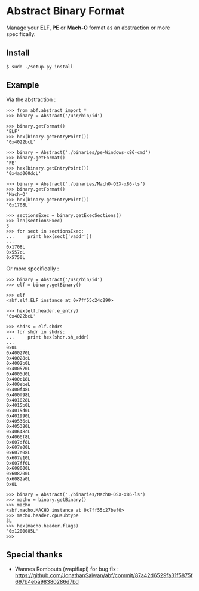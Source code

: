 Abstract Binary Format 
=======================

Manage your **ELF**, **PE** or **Mach-O** format as an abstraction or more specifically.

Install
-------

    $ sudo ./setup.py install

Example
-------

Via the abstraction :

    >>> from abf.abstract import *                                                                                                                                            
    >>> binary = Abstract('/usr/bin/id')                                                                                                                                      

    >>> binary.getFormat()
    'ELF'
    >>> hex(binary.getEntryPoint())
    '0x4022bcL'

    >>> binary = Abstract('./binaries/pe-Windows-x86-cmd')                                                                                                                    
    >>> binary.getFormat()
    'PE'
    >>> hex(binary.getEntryPoint())
    '0x4ad060dcL'

    >>> binary = Abstract('./binaries/MachO-OSX-x86-ls')                                                                                                                      
    >>> binary.getFormat()
    'Mach-O'
    >>> hex(binary.getEntryPoint())
    '0x1708L'

    >>> sectionsExec = binary.getExecSections()
    >>> len(sectionsExec)
    3
    >>> for sect in sectionsExec:                                                                                                                                             
    ...     print hex(sect['vaddr'])                                                                                                                                          
    ... 
    0x1708L
    0x557cL
    0x5750L

Or more specifically :

    >>> binary = Abstract('/usr/bin/id')                                                                                                                                      
    >>> elf = binary.getBinary()

    >>> elf
    <abf.elf.ELF instance at 0x7ff55c24c290>

    >>> hex(elf.header.e_entry)
    '0x4022bcL'
    
    >>> shdrs = elf.shdrs
    >>> for shdr in shdrs:                                                                                                                                                    
    ...     print hex(shdr.sh_addr)
    ... 
    0x0L
    0x400270L
    0x40028cL
    0x4002b0L
    0x400570L
    0x4005d0L
    0x400c18L
    0x400ebeL
    0x400f48L
    0x400f98L
    0x401028L
    0x4015b0L
    0x4015d0L
    0x401990L
    0x40536cL
    0x405380L
    0x40648cL
    0x4066f8L
    0x607df8L
    0x607e00L
    0x607e08L
    0x607e10L
    0x607ff0L
    0x608000L
    0x608200L
    0x6082a0L
    0x0L

    >>> binary = Abstract('./binaries/MachO-OSX-x86-ls')                                                                                                                      
    >>> macho = binary.getBinary()
    >>> macho
    <abf.macho.MACHO instance at 0x7ff55c27bef0>
    >>> macho.header.cpusubtype                                                                                                                                               
    3L
    >>> hex(macho.header.flags)                                                                                                                                               
    '0x1200085L'
    >>> 

Special thanks
--------------

- Wannes Rombouts (wapiflapi) for bug fix : https://github.com/JonathanSalwan/abf/commit/87a42d6529fa31f5875f697b4eba98380286d7bd

